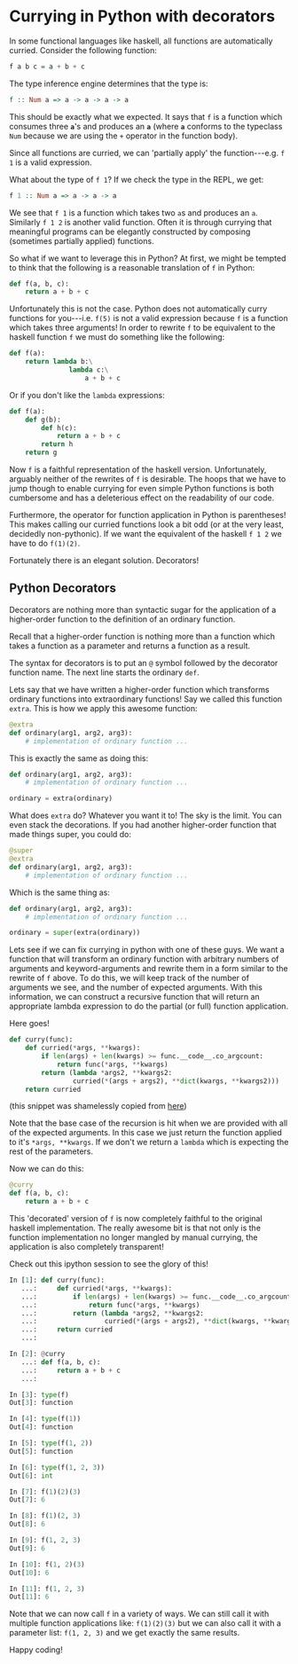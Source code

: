 Currying in Python with decorators
==================================

In some functional languages like haskell, all functions are automatically
curried. Consider the following function:

```haskell
f a b c = a + b + c
```

The type inference engine determines that the type is:

```haskell
f :: Num a => a -> a -> a -> a
```

This should be exactly what we expected. It says that `f` is a function which
consumes three __`a`__'s and produces an __`a`__ (where __`a`__ conforms to
the typeclass `Num` because we are using the `+` operator in the function
body).

Since all functions are curried, we can 'partially apply' the function---e.g.
`f 1` is a valid expression.

What about the type of `f 1`? If we check the type in the REPL, we get:

```haskell
f 1 :: Num a => a -> a -> a
```

We see that `f 1` is a function which takes two `a`s and produces an `a`.
Similarly `f 1 2` is another valid function. Often it is through currying that
meaningful programs can be elegantly constructed by composing (sometimes
partially applied) functions.

So what if we want to leverage this in Python? At first, we might be tempted
to think that the following is a reasonable translation of `f` in Python:


```python
def f(a, b, c):
    return a + b + c
```

Unfortunately this is not the case. Python does not automatically curry
functions for you---i.e. `f(5)` is not a valid expression because `f` is a
function which takes three arguments! In order to rewrite `f` to be equivalent
to the haskell function `f` we must do something like the following:

```python
def f(a):
    return lambda b:\
               lambda c:\
                   a + b + c
```

Or if you don't like the `lambda` expressions:

```python
def f(a):
    def g(b):
        def h(c):
            return a + b + c
        return h
    return g
```

Now `f` is a faithful representation of the haskell version. Unfortunately,
arguably neither of the rewrites of `f` is desirable. The hoops that we have
to jump though to enable currying for even simple Python functions is both
cumbersome and has a deleterious effect on the readability of our code.

Furthermore, the operator for function application in Python is parentheses!
This makes calling our curried functions look a bit odd (or at the very least,
decidedly non-pythonic). If we want the equivalent of the haskell `f 1 2` we
have to do `f(1)(2)`.

Fortunately there is an elegant solution. Decorators!

Python Decorators
-----------------

Decorators are nothing more than syntactic sugar for the application of a
higher-order function to the definition of an ordinary function.

Recall that a higher-order function is nothing more than a function which
takes a function as a parameter and returns a function as a result.

The syntax for decorators is to put an `@` symbol followed by the decorator
function name. The next line starts the ordinary `def`.

Lets say that we have written a higher-order function which transforms
ordinary functions into extraordinary functions! Say we called this function
`extra`. This is how we apply this awesome function:

```python
@extra
def ordinary(arg1, arg2, arg3):
    # implementation of ordinary function ...
```

This is exactly the same as doing this:

```python
def ordinary(arg1, arg2, arg3):
    # implementation of ordinary function ...

ordinary = extra(ordinary)
```

What does `extra` do? Whatever you want it to! The sky is the limit. You can
even stack the decorations. If you had another higher-order function that made
things super, you could do:

```python
@super
@extra
def ordinary(arg1, arg2, arg3):
    # implementation of ordinary function ...
```

Which is the same thing as:

```python
def ordinary(arg1, arg2, arg3):
    # implementation of ordinary function ...

ordinary = super(extra(ordinary))
```

Lets see if we can fix currying in python with one of these guys. We want a
function that will transform an ordinary function with arbitrary numbers of
arguments and keyword-arguments and rewrite them in a form similar to the
rewrite of `f` above. To do this, we will keep track of the number of
arguments we see, and the number of expected arguments. With this information,
we can construct a recursive function that will return an appropriate lambda
expression to do the partial (or full) function application.

Here goes!

```python
def curry(func):
    def curried(*args, **kwargs):
        if len(args) + len(kwargs) >= func.__code__.co_argcount:
            return func(*args, **kwargs)
        return (lambda *args2, **kwargs2:
                curried(*(args + args2), **dict(kwargs, **kwargs2)))
    return curried
```

(this snippet was shamelessly copied from [here](https://gist.github.com/JulienPalard/021f1c7332507d6a494b))

Note that the base case of the recursion is hit when we are provided with all
of the expected arguments. In this case we just return the function applied to
it's `*args, **kwargs`. If we don't we return a `lambda` which is expecting
the rest of the parameters.

Now we can do this:

```python
@curry
def f(a, b, c):
    return a + b + c
```

This 'decorated' version of `f` is now completely faithful to the original
haskell implementation. The really awesome bit is that not only is the
function implementation no longer mangled by manual currying, the application
is also completely transparent!

Check out this ipython session to see the glory of this!

```python
In [1]: def curry(func):
   ...:     def curried(*args, **kwargs):
   ...:         if len(args) + len(kwargs) >= func.__code__.co_argcount:
   ...:             return func(*args, **kwargs)
   ...:         return (lambda *args2, **kwargs2:
   ...:                 curried(*(args + args2), **dict(kwargs, **kwargs2)))
   ...:     return curried
   ...:

In [2]: @curry
   ...: def f(a, b, c):
   ...:     return a + b + c
   ...:

In [3]: type(f)
Out[3]: function

In [4]: type(f(1))
Out[4]: function

In [5]: type(f(1, 2))
Out[5]: function

In [6]: type(f(1, 2, 3))
Out[6]: int

In [7]: f(1)(2)(3)
Out[7]: 6

In [8]: f(1)(2, 3)
Out[8]: 6

In [9]: f(1, 2, 3)
Out[9]: 6

In [10]: f(1, 2)(3)
Out[10]: 6

In [11]: f(1, 2, 3)
Out[11]: 6
```

Note that we can now call `f` in a variety of ways. We can still call it with
multiple function applications like: `f(1)(2)(3)` but we can also call it with
a parameter list: `f(1, 2, 3)` and we get exactly the same results.

Happy coding!
